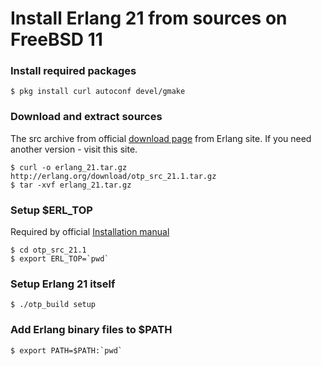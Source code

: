 # Install Erlang 21 from sources on FreeBSD 11

### Install required packages 

```console
$ pkg install curl autoconf devel/gmake
```

### Download and extract sources

The src archive from official [download page](https://www.erlang.org/downloads) from Erlang site. If you need another version - visit this site.

```console
$ curl -o erlang_21.tar.gz http://erlang.org/download/otp_src_21.1.tar.gz
$ tar -xvf erlang_21.tar.gz
```

### Setup $ERL_TOP

Required by official [Installation manual](http://erlang.org/doc/installation_guide/INSTALL.html)

```console
$ cd otp_src_21.1
$ export ERL_TOP=`pwd`
```

### Setup Erlang 21 itself

```console
$ ./otp_build setup
```

### Add Erlang binary files to $PATH 

```console
$ export PATH=$PATH:`pwd`
```